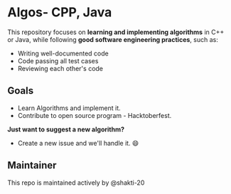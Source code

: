 # Algos- CPP, Java

This repository focuses on **learning and implementing algorithms** in C++ or Java, while following **good software engineering practices**, such as: 

- Writing well-documented code
- Code passing all test cases
- Reviewing each other's code

## Goals
- Learn Algorithms and implement it.
- Contribute to open source program - Hacktoberfest.

**Just want to suggest a new algorithm?**

- Create a new issue and we'll handle it. 😄

## Maintainer
This repo is maintained actively by @shakti-20
